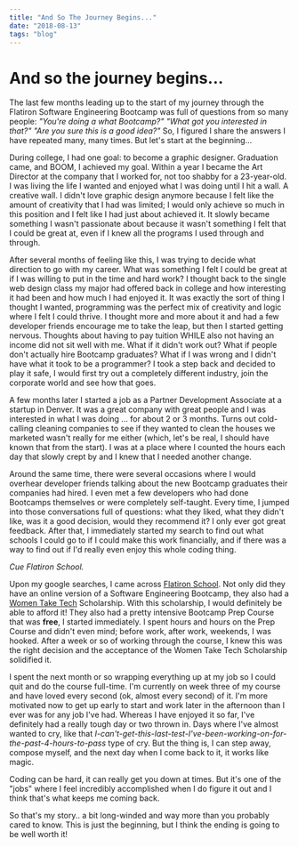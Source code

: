 ```yaml
---
title: "And So The Journey Begins..."
date: "2018-08-13"
tags: "blog"
---
```


# And so the journey begins...
The last few months leading up to the start of my journey through the Flatiron Software Engineering Bootcamp was full of questions from so many people:
*"You're doing a what Bootcamp?"*
*"What got you interested in that?"*
*"Are you sure this is a good idea?"*
So, I figured I share the answers I have repeated many, many times. But let's start at the beginning...

During college, I had one goal: to become a graphic designer. Graduation came, and BOOM, I achieved my goal. Within a year I became the Art Director at the company that I worked for, not too shabby for a 23-year-old. I was living the life I wanted and enjoyed what I was doing until I hit a wall. A creative wall. I didn't love graphic design anymore because I felt like the amount of creativity that I had was limited; I would only achieve so much in this position and I felt like I had just about achieved it. It slowly became something I wasn't passionate about because it wasn't something I felt that I could be great at, even if I knew all the programs I used through and through.

After several months of feeling like this, I was trying to decide what direction to go with my career. What was something I felt I could be great at if I was willing to put in the time and hard work? I thought back to the single web design class my major had offered back in college and how interesting it had been and how much I had enjoyed it. It was exactly the sort of thing I thought I wanted, programming was the perfect mix of creativity and logic where I felt I could thrive. I thought more and more about it and had a few developer friends encourage me to take the leap, but then I started getting nervous. Thoughts about having to pay tuition WHILE also not having an income did not sit well with me. What if it didn't work out? What if people don't actually hire Bootcamp graduates? What if I was wrong and I didn't have what it took to be a programmer? I took a step back and decided to play it safe, I would first try out a completely different industry, join the corporate world and see how that goes.

A few months later I started a job as a Partner Development Associate at a startup in Denver. It was a great company with great people and I was interested in what I was doing ... for about 2 or 3 months. Turns out cold-calling cleaning companies to see if they wanted to clean the houses we marketed wasn't really for me either (which, let's be real, I should have known that from the start). I was at a place where I counted the hours each day that slowly crept by and I knew that I needed another change.

Around the same time, there were several occasions where I would overhear developer friends talking about the new Bootcamp graduates their companies had hired. I even met a few developers who had done Bootcamps themselves or were completely self-taught. Every time, I jumped into those conversations full of questions: what they liked, what they didn't like, was it a good decision, would they recommend it? I only ever got great feedback. After that, I immediately started my search to find out what schools I could go to if I could make this work financially, and if there was a way to find out if I'd really even enjoy this whole coding thing.

*Cue Flatiron School.*

Upon my google searches, I came across [Flatiron School](https://flatironschool.com/). Not only did they have an online version of a Software Engineering Bootcamp, they also had a [Women Take Tech](https://flatironschool.com/scholarships/) Scholarship. With this scholarship, I would definitely be able to afford it! They also had a pretty intensive Bootcamp Prep Course that was **free**, I started immediately. I spent hours and hours on the Prep Course and didn't even mind; before work, after work, weekends, I was hooked. After a week or so of working through the course, I knew this was the right decision and the acceptance of the Women Take Tech Scholarship solidified it.

I spent the next month or so wrapping everything up at my job so I could quit and do the course full-time. I'm currently on week three of my course and have loved every second (ok, almost every second) of it. I'm more motivated now to get up early to start and work later in the afternoon than I ever was for any job I've had. Whereas I have enjoyed it so far, I've definitely had a really tough day or two thrown in. Days where I've almost wanted to cry, like that *I-can't-get-this-last-test-I've-been-working-on-for-the-past-4-hours-to-pass* type of cry. But the thing is, I can step away, compose myself, and the next day when I come back to it, it works like magic.

Coding can be hard, it can really get you down at times. But it's one of the "jobs" where I feel incredibly accomplished when I do figure it out and I think that's what keeps me coming back.

So that's my story.. a bit long-winded and way more than you probably cared to know. This is just the beginning, but I think the ending is going to be well worth it!
